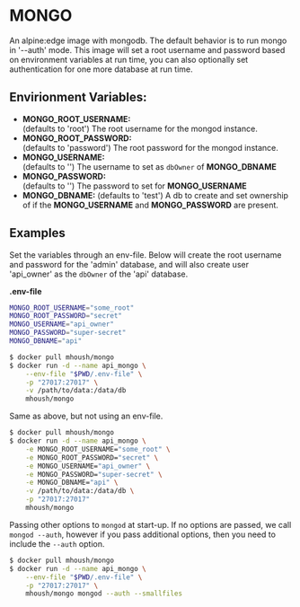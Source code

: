 MONGO
=====

An alpine:edge image with mongodb.  The default behavior is to run mongo in
'--auth' mode.  This image will set a root username and password based on
environment variables at run time, you can also optionally set authentication
for one more database at run time.

Envirionment Variables:
----------------------

* **MONGO_ROOT_USERNAME:**  
    (defaults to 'root') The root username for the mongod instance.
* **MONGO_ROOT_PASSWORD:**  
    (defaults to 'password') The root password for the mongod instance.
* **MONGO_USERNAME:**  
    (defaults to '') The username to set as `dbOwner` of **MONGO_DBNAME**
* **MONGO_PASSWORD:**  
    (defaults to '') The password to set for **MONGO_USERNAME**
* **MONGO_DBNAME:** 
    (defaults to 'test') A db to create and set ownership of if the
    **MONGO_USERNAME** and **MONGO_PASSWORD** are present.

Examples
---------------------
Set the variables through an env-file.  Below will create the root username and password for the 'admin' database, and will also create user 'api_owner' as the 
`dbOwner` of the 'api' database.

**.env-file**
```bash
MONGO_ROOT_USERNAME="some_root"
MONGO_ROOT_PASSWORD="secret"
MONGO_USERNAME="api_owner"
MONGO_PASSWORD="super-secret"
MONGO_DBNAME="api"
```
```bash
$ docker pull mhoush/mongo
$ docker run -d --name api_mongo \
    --env-file "$PWD/.env-file" \
    -p "27017:27017" \
    -v /path/to/data:/data/db
    mhoush/mongo
```
Same as above, but not using an env-file.
```bash
$ docker pull mhoush/mongo
$ docker run -d --name api_mongo \
    -e MONGO_ROOT_USERNAME="some_root" \
    -e MONGO_ROOT_PASSWORD="secret" \
    -e MONGO_USERNAME="api_owner" \
    -e MONGO_PASSWORD="super-secret" \
    -e MONGO_DBNAME="api" \
    -v /path/to/data:/data/db \
    -p "27017:27017"
    mhoush/mongo
```

Passing other options to `mongod` at start-up.  If no options are passed, we call
`mongod --auth`, however if you pass additional options, then you need to include the `--auth`
option.
```bash
$ docker pull mhoush/mongo
$ docker run -d --name api_mongo \
    --env-file "$PWD/.env-file" \
    -p "27017:27017" \
    mhoush/mongo mongod --auth --smallfiles
```
